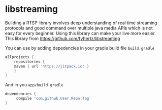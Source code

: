 # libstreaming

Building a RTSP library involves deep understanding of real time streaming protocols and good command over multiple java media APIs which is not easy for every beginner. 
Using this library can make your live more easier. This library from https://github.com/fyhertz/libstreaming


You can use by adding depedencies in your gradle build file `build.gradle`

```gradle
allprojects {
    repositories {
	maven { url 'https://jitpack.io' }
    }
}
```

And in you `app/build.gradle`
```gradle
dependencies {
     compile 'com.github.User:Repo:Tag'
}
```
